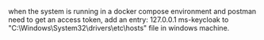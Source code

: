 when the system is running in a docker compose environment and postman need to get an access token, add an entry:
127.0.0.1 ms-keycloak
 to "C:\Windows\System32\drivers\etc\hosts" file in windows machine.